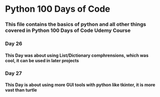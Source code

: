 # Python 100 Days of Code

### This file contains the basics of python and all other things covered in Python 100 Days of Code Udemy Course

### Day 26

#### This Day was about using List/Dictionary comphrensions, which was cool, it can be used in later projects
### Day 27

#### This Day is about using more GUI tools with python like tkinter, it is more vast than turtle
